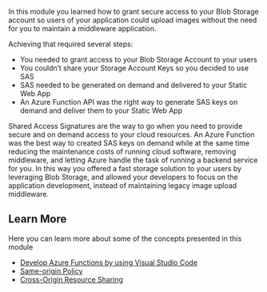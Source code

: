 In this module you learned how to grant secure access to your Blob Storage account so users of your application could upload images without the need for you to maintain a middleware application.

Achieving that required several steps:

* You needed to grant access to your Blob Storage Account to your users
* You couldn’t share your Storage Account Keys so you decided to use SAS
* SAS needed to be generated on demand and delivered to your Static Web App
* An Azure Function API was the right way to generate SAS keys on demand and deliver them to your Static Web App

Shared Access Signatures are the way to go when you need to provide secure and on demand access to your cloud resources. An Azure Function was the best way to created SAS keys on demand while at the same time reducing the maintenance costs of running cloud software, removing middleware, and letting Azure handle the task of running a backend service for you. In this way you offered a fast storage solution to your users by leveraging Blob Storage, and allowed your developers to focus on the application development, instead of maintaining legacy image upload middleware.

## Learn More

Here you can learn more about some of the concepts presented in this module

* [Develop Azure Functions by using Visual Studio Code](/azure/azure-functions/functions-develop-vs-code?tabs=nodejs)
* [Same-origin Policy](https://www.w3.org/Security/wiki/Same_Origin_Policy)
* [Cross-Origin Resource Sharing](/rest/api/storageservices/cross-origin-resource-sharing--cors--support-for-the-azure-storage-services)

